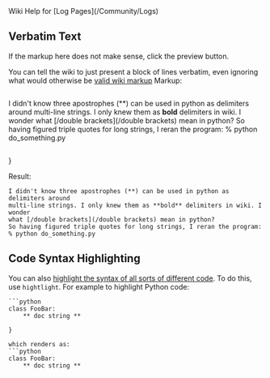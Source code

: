 <div class="title">Wiki Help for [Log Pages](/Community/Logs)</div>

## Verbatim Text

If the markup here does not make sense, click the preview button. 

You can tell the wiki to just present a block of lines verbatim, even ignoring what would otherwise be [valid wiki markup](/HelpOnFormatting)
Markup:
 ```{
```
I didn't know three apostrophes (**) can be used in python as delimiters around 
multi-line strings. I only knew them as **bold** delimiters in wiki. I wonder 
what [/double brackets](/double brackets) mean in python?
So having figured triple quotes for long strings, I reran the program:
% python do_something.py
```

```
}

Result:
 ```
I didn't know three apostrophes (**) can be used in python as delimiters around 
multi-line strings. I only knew them as **bold** delimiters in wiki. I wonder 
what [/double brackets](/double brackets) mean in python?
So having figured triple quotes for long strings, I reran the program:
% python do_something.py
```


## Code Syntax Highlighting

You can also [highlight the syntax of all sorts of different code](/HelpOnParsers/#highlight-parser). To do this, use `hightlight`. For example to highlight Python code: 
```{
```python
class FooBar:
    ** doc string **
```

```
}

which renders as:
```python
class FooBar:
    ** doc string **
```

